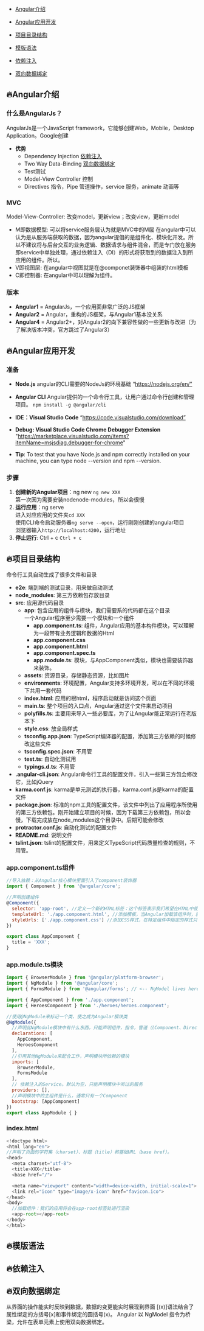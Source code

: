 * [Angular介绍](#fireAngular介绍)
* [Angular应用开发](#fireAngular应用开发)
* [项目目录结构](#fire项目目录结构)

* [模版语法](#fire模版语法)
* [依赖注入](#fire依赖注入)
* [双向数据绑定](#双向数据绑定)
## :fire:Angular介绍
### 什么是AngularJs？
AngularJs是一个JavaScript framework，它能够创建Web，Mobile，Desktop Application。Google创建
* **优势**
    * Dependency Injection [依赖注入](#fire依赖注入)
    * Two Way Data-Binding [双向数据绑定](#双向数据绑定)
    * Test测试
    * Model-View Controller 控制
    * Directives 指令，Pipe 管道操作，service 服务，animate 动画等
    
### MVC
Model-View-Controller: 改变model，更新view；改变view，更新model
* M即数据模型: 可以将service服务层认为就是MVC中的M层
在angular中可以认为是从服务端获取的数据，因为angular提倡的是组件化、模块化开发。所以不建议将与后台交互的业务逻辑、数据请求与组件混合，而是专门放在服务即service中单独处理，通过依赖注入（DI）的形式将获取到的数据注入到所应用的组件。所以。
* V即视图层: 在angular中视图就是在@componet装饰器中组装的html模板
* C即控制器: 在angular中可以理解为组件。

### 版本
* **Angular1** = AngularJs，一个应用面非常广泛的JS框架
* **Angular2** = Angular，重构的JS框架，与Angular1基本没关系
* **Angular4** = Angular2+，对Angular2的向下兼容性做的一些更新与改进（为了解决版本冲突，官方跳过了Angular3）

## :fire:Angular应用开发
### 准备
* **Node.js**
angular的CLI需要的NodeJs的环境基础
“https://nodejs.org/en/”
* **Angular CLI**
Angular提供的一个命令行工具，让用户通过命令行创建和管理项目。
`npm install -g @angular/cli`
* **IDE：Visual Studio Code**
“https://code.visualstudio.com/download”
* **Debug: Visual Studio Code Chrome Debugger Extension**
"https://marketplace.visualstudio.com/items?itemName=msjsdiag.debugger-for-chrome"

* **Tip**: To test that you have Node.js and npm correctly installed on your machine, you can type node --version and npm --version.

### 步骤
1) **创建新的Angular项目**：ng new
`ng new XXX`
<br>第一次因为需要安装nodenode-modules，所以会很慢
2) **运行应用**：ng serve
<br>进入对应应用的文件夹`cd XXX`
<br>使用CLI命令启动服务器`ng serve --open`，运行刚刚创建的angular项目
<br>浏览器输入`http://localhost:4200`，运行地址
3) **停止运行**: Ctrl + c
`Ctrl + c`

## :fire:项目目录结构
命令行工具自动生成了很多文件和目录
* **e2e**: 端到端的测试目录，用来做自动测试
* **node_modules**: 第三方依赖包存放目录 
* **src**: 应用源代码目录
    * **app**: 包含应用的组件与模块，我们需要系的代码都在这个目录
        <br>一个Angular程序至少需要一个模块和一个组件
        * **app.component.ts**: 组件，Angular应用的基本构件模块，可以理解为一段带有业务逻辑和数据的Html
        * **app.component.css**
        * **app.component.html**
        * **app.component.spec.ts**
        * **app.module.ts**: 模块，与AppComponent类似，模块也需要装饰器来装饰。
    * **assets**: 资源目录，存储静态资源，比如图片
    * **environments**: 环境配置，Angular支持多环境开发，可以在不同的环境下共用一套代码
    * **index.html**: 应用的根html，程序启动就是访问这个页面
    * **main.ts**: 整个项目的入口点，Angular通过这个文件来启动项目
    * **polyfills.ts**: 主要用来导入一些必要库，为了让Angular能正常运行在老版本下
    * **style.css**: 放全局样式
    * **tsconfig.app.json**: TypeScript编译器的配置，添加第三方依赖的时候修改这些文件
    * **tsconfig.spec.json**: 不用管
    * **test.ts**: 自动化测试用
    * **typings.d.ts**: 不用管
* **.angular-cli.json**: Angular命令行工具的配置文件，引入一些第三方包会修改它，比如jQuery
* **karma.conf.js**: karma是单元测试的执行器，karma.conf.js是karma的配置文件
* **package.json**: 标准的npm工具的配置文件，该文件中列出了应用程序所使用的第三方依赖包。刚开始建立项目的时候，因为下载第三方依赖包，所以会慢，下载完成放在node_modules这个目录中。后期可能会修改
* **protractor.conf.js**: 自动化测试的配置文件
* **README.md**: 说明文件
* **tslint.json**: tslint的配置文件，用来定义TypeScript代码质量检查的规则，不用管。
### app.component.ts组件
```javascript
//导入依赖：从Angular核心模块里面引入了component装饰器
import { Component } from '@angular/core';

//声明创建组件
@Component({
  selector: 'app-root', //定义一个新的HTML标签：这个标签表示我们希望在HTML中使用该组件。
  templateUrl: './app.component.html', //添加模板，当Angular加载该组件时，就会读取此文件的内容作为组件的模板。
  styleUrls: ['./app.component.css'] //添加CSS样式，在特定组件中指定的样式只会应用于该组件本身
})

export class AppComponent {
  title = 'XXX';
}
```
### app.module.ts模块
```javascript
import { BrowserModule } from '@angular/platform-browser';
import { NgModule } from '@angular/core';
import { FormsModule } from '@angular/forms'; // <-- NgModel lives here

import { AppComponent } from './app.component';
import { HeroesComponent } from './heroes/heroes.component';

//使用@NgModule来标记一个类，使之成为Angular模块类
@NgModule({
  //声明此NgModule模块中有什么东西，只能声明组件，指令，管道（(Component、Directive、Pipe)
  declarations: [
    AppComponent,
    HeroesComponent
  ],
  //引用其他NgModule来配合工作，声明模块所依赖的模块
  imports: [
    BrowserModule,
    FormsModule
  ],
  // 依赖注入的Service。默认为空，只能声明模块中听过的服务
  providers: [],
  //声明模块中的主组件是什么，通常只有一个Component
  bootstrap: [AppComponent]
})
export class AppModule { }
```
### index.html
```javascript
<!doctype html>
<html lang="en">
//声明了页面的字符集（charset）、标题（title）和基础URL（base href）。
<head>
  <meta charset="utf-8">
  <title>XXX</title>
  <base href="/">

  <meta name="viewport" content="width=device-width, initial-scale=1">
  <link rel="icon" type="image/x-icon" href="favicon.ico">
</head>
<body>
  //加载组件：我们的应用将会在app-root标签处进行渲染
  <app-root></app-root>
</body>
</html>
```
## :fire:模版语法
## :fire:依赖注入
## :fire:双向数据绑定
从界面的操作能实时反映到数据，数据的变更能实时展现到界面
 [(x)]语法结合了属性绑定的方括号[x]和事件绑定的圆括号(x)。
 Angular 以 NgModel 指令为桥梁，允许在表单元素上使用双向数据绑定。
